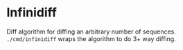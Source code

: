 # Infinidiff

Diff algorithm for diffing an arbitrary number of sequences.
`./cmd/infinidiff` wraps the algorithm to do 3+ way diffing.

